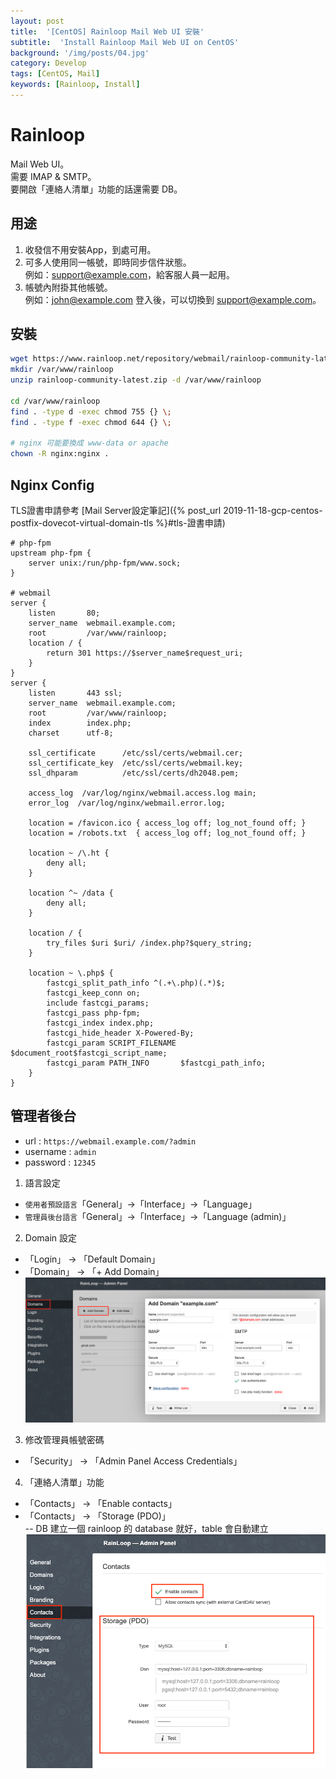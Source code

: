 ```yaml
---
layout: post
title:  '[CentOS] Rainloop Mail Web UI 安裝'
subtitle:  'Install Rainloop Mail Web UI on CentOS'
background: '/img/posts/04.jpg'
category: Develop
tags: [CentOS, Mail]
keywords: [Rainloop, Install]
---
```


# Rainloop

Mail Web UI。  
需要 IMAP & SMTP。  
要開啟「連絡人清單」功能的話還需要 DB。

## 用途
1. 收發信不用安裝App，到處可用。  
2. 可多人使用同一帳號，即時同步信件狀態。  
    例如：support@example.com，給客服人員一起用。
3. 帳號內附掛其他帳號。  
    例如：john@example.com 登入後，可以切換到 support@example.com。

## 安裝
```sh
wget https://www.rainloop.net/repository/webmail/rainloop-community-latest.zip
mkdir /var/www/rainloop
unzip rainloop-community-latest.zip -d /var/www/rainloop

cd /var/www/rainloop
find . -type d -exec chmod 755 {} \;
find . -type f -exec chmod 644 {} \;

# nginx 可能要換成 www-data or apache
chown -R nginx:nginx .
```

## Nginx Config
TLS證書申請參考
[Mail Server設定筆記]({% post_url 2019-11-18-gcp-centos-postfix-dovecot-virtual-domain-tls %}#tls-證書申請)
```nginx
# php-fpm
upstream php-fpm {
    server unix:/run/php-fpm/www.sock;
}

# webmail
server {
    listen       80;
    server_name  webmail.example.com;
    root         /var/www/rainloop;
    location / {
        return 301 https://$server_name$request_uri;
    }
}
server {
    listen       443 ssl;
    server_name  webmail.example.com;
    root         /var/www/rainloop;
    index        index.php;
    charset      utf-8;

    ssl_certificate      /etc/ssl/certs/webmail.cer;
    ssl_certificate_key  /etc/ssl/certs/webmail.key;
    ssl_dhparam          /etc/ssl/certs/dh2048.pem;

    access_log  /var/log/nginx/webmail.access.log main;
    error_log  /var/log/nginx/webmail.error.log;

    location = /favicon.ico { access_log off; log_not_found off; }
    location = /robots.txt  { access_log off; log_not_found off; }

    location ~ /\.ht {
        deny all;
    }

    location ^~ /data {
        deny all;
    }

    location / {
        try_files $uri $uri/ /index.php?$query_string;
    }

    location ~ \.php$ {
        fastcgi_split_path_info ^(.+\.php)(.*)$;
        fastcgi_keep_conn on;
        include fastcgi_params;
        fastcgi_pass php-fpm;
        fastcgi_index index.php;
        fastcgi_hide_header X-Powered-By;
        fastcgi_param SCRIPT_FILENAME $document_root$fastcgi_script_name;
        fastcgi_param PATH_INFO       $fastcgi_path_info;
    }
}
```

## 管理者後台
- url : `https://webmail.example.com/?admin`
- username : `admin`
- password : `12345`

1. 語言設定
- `使用者預設語言`「General」->「Interface」->「Language」
- `管理員後台語言`「General」->「Interface」->「Language (admin)」
2. Domain 設定
- 「Login」 -> 「Default Domain」
- 「Domain」 -> 「+ Add Domain」
![Add Domain](/img/posts/2020-01-08-rainloop-web-mail/add_domain.png)
3. 修改管理員帳號密碼
- 「Security」 -> 「Admin Panel Access Credentials」
4. 「連絡人清單」功能
- 「Contacts」 -> 「Enable contacts」
- 「Contacts」 -> 「Storage (PDO)」  
    -- DB 建立一個 rainloop 的 database 就好，table 會自動建立
![Enable contacts](/img/posts/2020-01-08-rainloop-web-mail/enable_contacts.png)